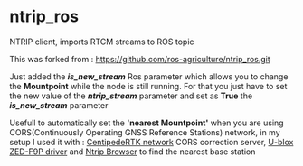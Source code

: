 # ntrip_ros
NTRIP client, imports RTCM streams to ROS topic

This was forked from : https://github.com/ros-agriculture/ntrip_ros.git

Just added the  ***is_new_stream*** Ros parameter which allows you to change the **Mountpoint** while the node is still running. For that you just have to set the new value of the ***ntrip_stream*** parameter and set as **True** the ***is_new_stream*** parameter

Usefull to automatically set the **'nearest Mountpoint'** when you are using CORS(Continuously Operating GNSS
Reference Stations) network, in my setup I used it with : [CentipedeRTK network](https://centipede.fr/) CORS correction server, [U-blox ZED-F9P driver](https://github.com/ros-agriculture/ublox_f9p.git) and [Ntrip Browser](https://github.com/mcognie/ntripbrowser_ros.git) to find the nearest base station 
